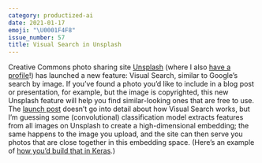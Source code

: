 ```yaml
---
category: productized-ai
date: 2021-01-17
emoji: "\U0001F4F8"
issue_number: 57
title: Visual Search in Unsplash
---
```


Creative Commons photo sharing site [Unsplash](https://unsplash.com/?utm_campaign=Dynamically%20Typed&utm_medium=email&utm_source=Revue%20newsletter) (where I also [have a profile](https://unsplash.com/@leonoverweel?utm_campaign=Dynamically%20Typed&utm_medium=email&utm_source=Revue%20newsletter)!) has launched a new feature: Visual Search, similar to Google’s search by image.
If you’ve found a photo you’d like to include in a blog post or presentation, for example, but the image is copyrighted, this new Unsplash feature will help you find similar-looking ones that are free to use.
The [launch post](https://unsplash.com/blog/introducing-visual-search/?utm_campaign=Dynamically%20Typed&utm_medium=email&utm_source=Revue%20newsletter) doesn’t go into detail about how Visual Search works, but I’m guessing some (convolutional) classification model extracts features from all images on Unsplash to create a high-dimensional embedding; the same happens to the image you upload, and the site can then serve you photos that are close together in this embedding space.
(Here’s an example of [how you’d build that in Keras](https://keras.io/examples/vision/metric_learning/?utm_campaign=Dynamically%20Typed&utm_medium=email&utm_source=Revue%20newsletter).)